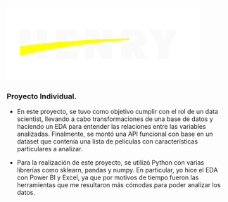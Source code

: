 ![](https://github.com/abritoj/Proyecto-ML/blob/master/images/68747470733a2f2f643331757a386c77666d796e38672e636c6f756466726f6e742e6e65742f4173736574732f6c6f676f2d68656e72792d77686974652d6c672e706e67.png)
### Proyecto Individual.

- En este proyecto, se tuvo como objetivo cumplir con el rol de un data scientist, llevando a cabo transformaciones de una base de datos y haciendo un EDA para entender las relaciones entre las variables analizadas. Finalmente, se montó una API funcional con base en un dataset que contenía una lista de películas con características particulares a analizar.

- Para la realización de este proyecto, se utilizó Python con varias librerías como sklearn, pandas y numpy. En particular, yo hice el EDA con Power BI y Excel, ya que por motivos de tiempo fueron las herramientas que me resultaron más cómodas para poder analizar los datos.
